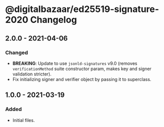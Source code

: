 # @digitalbazaar/ed25519-signature-2020 Changelog

## 2.0.0 - 2021-04-06

### Changed
- **BREAKING**: Update to use `jsonld-signatures` v9.0 (removes 
  `verificationMethod` suite constructor param, makes key and signer validation
  stricter).
- Fix initializing signer and verifier object by passing it to superclass.

## 1.0.0 - 2021-03-19

### Added
- Initial files.
